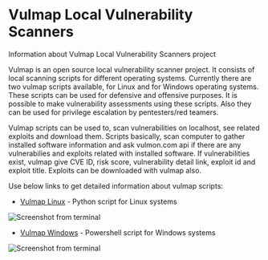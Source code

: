 # Vulmap Local Vulnerability Scanners
Information about Vulmap Local Vulnerability Scanners project

Vulmap is an open source local vulnerability scanner project. It consists of local scanning scripts for different operating systems. Currently there are two vulmap scripts available, for Linux and for Windows operating systems. These scripts can be used for defensive and offensive purposes. It is possible to make vulnerability assessments using these scripts. Also they can be used for privilege escalation by pentesters/red teamers. 

Vulmap scripts can be used to, scan vulnerabilities on localhost, see related exploits and download them. Scripts basically, scan computer to gather installed software information and ask vulmon.com api if there are any vulnerabilies and exploits related with installed software. If vulnerabilities exist, vulmap give CVE ID, risk score, vulnerability detail link, exploit id and exploit title. Exploits can be downloaded with vulmap also. 

Use below links to get detailed information about vulmap scripts:

- [Vulmap Linux](https://github.com/ozelfatih/vulmap-linux) - Python script for Linux systems

![Screenshot from terminal](https://raw.githubusercontent.com/ozelfatih/vulmap/master/screenshot.png)

- [Vulmap Windows](https://github.com/yavuzatlas/vulmap-windows) - Powershell script for Windows systems

![Screenshot from terminal](https://raw.githubusercontent.com/yavuzatlas/vulmap-windows/master/bir.jpg)

